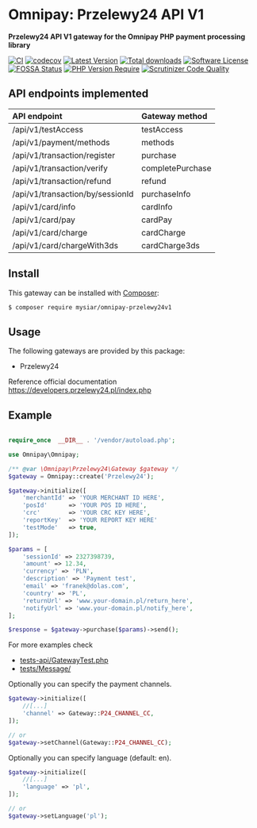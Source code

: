 # Omnipay: Przelewy24 API V1

**Przelewy24 API V1 gateway for the Omnipay PHP payment processing library**

[![CI](https://github.com/mysiar/omnipay-przelewy24v1/actions/workflows/tests.yml/badge.svg)](https://github.com/mysiar/omnipay-przelewy24v1/actions)
[![codecov](https://codecov.io/gh/mysiar/omnipay-przelewy24v1/branch/main/graph/badge.svg?token=gW4QFlc4lw)](https://codecov.io/gh/mysiar/omnipay-przelewy24v1)
[![Latest Version](https://img.shields.io/github/release/mysiar/omnipay-przelewy24v1.svg)](https://github.com/mysiar/omnipay-przelewy24v1/releases)
[![Total downloads](https://img.shields.io/packagist/dt/mysiar/omnipay-przelewy24v1.svg)](https://packagist.org/packages/mysiar/omnipay-przelewy24v1)
[![Software License](https://img.shields.io/badge/license-MIT-brightgreen.svg?style)](LICENSE)
[![FOSSA Status](https://app.fossa.com/api/projects/git%2Bgithub.com%2Fmysiar%2Fomnipay-przelewy24v1.svg?type=shield)](https://app.fossa.com/projects/git%2Bgithub.com%2Fmysiar%2Fomnipay-przelewy24v1?ref=badge_shield)
[![PHP Version Require](http://poser.pugx.org/mysiar/omnipay-przelewy24v1/require/php)](https://packagist.org/packages/mysiar/omnipay-przelewy24v1)
[![Scrutinizer Code Quality](https://scrutinizer-ci.com/g/mysiar/omnipay-przelewy24v1/badges/quality-score.png?b=main)](https://scrutinizer-ci.com/g/mysiar/omnipay-przelewy24v1/?branch=main)

## API endpoints implemented

| API endpoint                     | Gateway method   |
|:---------------------------------|:-----------------|
| /api/v1/testAccess               | testAccess       |
| /api/v1/payment/methods          | methods          |
| /api/v1/transaction/register     | purchase         |
| /api/v1/transaction/verify       | completePurchase |
| /api/v1/transaction/refund       | refund           |
| /api/v1/transaction/by/sessionId | purchaseInfo     |
| /api/v1/card/info                | cardInfo         |
| /api/v1/card/pay                 | cardPay          |
| /api/v1/card/charge              | cardCharge       |
| /api/v1/card/chargeWith3ds       | cardCharge3ds    |

## Install

This gateway can be installed with [Composer](https://getcomposer.org/):

``` bash
$ composer require mysiar/omnipay-przelewy24v1
```

## Usage

The following gateways are provided by this package:

* Przelewy24

Reference official documentation https://developers.przelewy24.pl/index.php

## Example

```php

require_once  __DIR__ . '/vendor/autoload.php';

use Omnipay\Omnipay;

/** @var \Omnipay\Przelewy24\Gateway $gateway */
$gateway = Omnipay::create('Przelewy24');

$gateway->initialize([
    'merchantId' => 'YOUR MERCHANT ID HERE',
    'posId'      => 'YOUR POS ID HERE',
    'crc'        => 'YOUR CRC KEY HERE',
    'reportKey'  => 'YOUR REPORT KEY HERE'
    'testMode'   => true,
]);

$params = [
    'sessionId' => 2327398739,
    'amount' => 12.34,
    'currency' => 'PLN',
    'description' => 'Payment test',
    'email' => 'franek@dolas.com',
    'country' => 'PL',
    'returnUrl' => 'www.your-domain.pl/return_here',
    'notifyUrl' => 'www.your-domain.pl/notify_here',
];

$response = $gateway->purchase($params)->send();
```

For more examples check 
* [tests-api/GatewayTest.php](tests-api/GatewayTest.php)
* [tests/Message/](tests/Message/)

Optionally you can specify the payment channels.

```php
$gateway->initialize([
    //[...]
    'channel' => Gateway::P24_CHANNEL_CC,
]);

// or
$gateway->setChannel(Gateway::P24_CHANNEL_CC); 
```

Optionally you can specify language (default: en).

```php
$gateway->initialize([
    //[...]
    'language' => 'pl',
]);

// or
$gateway->setLanguage('pl'); 
```
